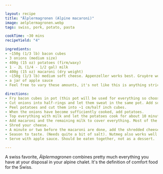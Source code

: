 ```yaml
---

layout: recipe
title: "Älplermagronen (Alpine macaroni)"
image: aelplermagronen.webp
tags: swiss, pork, potato, pasta

cookTime: ~30 mins
recipeYield: "4"

ingredients:
- ~150g (1/3 lb) bacon cubes
- 3 onions (medium size)
- 400g (15 oz) potatoes (firm/waxy)
- 1 - 2L (1/4 - 1/2 gal) milk
- 400g (15 oz) macaroni (dry weight)
- ~150g (1/3 lb) medium soft cheese. Appenzeller works best. Gruyère would be my go-to alternative.
- a jar of apple sauce
- Feel free to vary these amounts, it's not like this is anything strict.

directions:
- Fry bacon cubes in pot (this pot will be used for everything so choose an appropriately large one).
- Cut onions into half-rings and let them sweat in the same pot. Add some butter if your bacon was not fatty enough.
- Peel potatoes and cut them into ~1 cm/half inch cubes.
- When the onions have become sufficiently cooked, add potatoes.
- Top everything with milk and let the potatoes cook for about 10 minutes.
- Add macaroni and the remaining milk to cover everything. Most of the milk will be absorbed by the macaroni.
- Shred your cheese.
- A minute or two before the macaroni are done, add the shredded cheese into the pot. It should appear a bit too runny in the pot. While cooling it will increase in viscosity quite a bit. If the final texture is not creamy enough, it is most likely due to using the wrong cheese.
- Season to taste. (Needs quite a bit of salt). Nutmeg also works well here.
- Serve with apple sauce. Should be eaten together, not as a dessert.

---
```


A swiss favorite, _Älplermagronen_ combines pretty much everything you have at your disposal in your alpine chalet.
It's the definition of comfort food for the Swiss.
